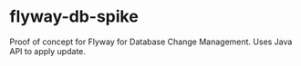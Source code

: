 flyway-db-spike
===============

Proof of concept for Flyway for Database Change Management.  Uses Java API to apply update.